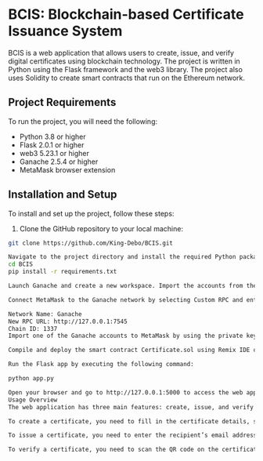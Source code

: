 # BCIS: Blockchain-based Certificate Issuance System

BCIS is a web application that allows users to create, issue, and verify digital certificates using blockchain technology. The project is written in Python using the Flask framework and the web3 library. The project also uses Solidity to create smart contracts that run on the Ethereum network.

## Project Requirements

To run the project, you will need the following:

- Python 3.8 or higher
- Flask 2.0.1 or higher
- web3 5.23.1 or higher
- Ganache 2.5.4 or higher
- MetaMask browser extension

## Installation and Setup

To install and set up the project, follow these steps:

1. Clone the GitHub repository to your local machine:

```bash
git clone https://github.com/King-Debo/BCIS.git

Navigate to the project directory and install the required Python packages:
cd BCIS
pip install -r requirements.txt

Launch Ganache and create a new workspace. Import the accounts from the accounts.json file in the project directory.

Connect MetaMask to the Ganache network by selecting Custom RPC and entering the following details:

Network Name: Ganache
New RPC URL: http://127.0.0.1:7545
Chain ID: 1337
Import one of the Ganache accounts to MetaMask by using the private key.

Compile and deploy the smart contract Certificate.sol using Remix IDE or Truffle. Copy the contract address and paste it in the app.py file.

Run the Flask app by executing the following command:

python app.py

Open your browser and go to http://127.0.0.1:5000 to access the web application.
Usage Overview
The web application has three main features: create, issue, and verify certificates.

To create a certificate, you need to fill in the certificate details, such as the name, course, date, and issuer. You also need to upload a signature image and a logo image. The app will generate a QR code that contains the certificate hash and the contract address. You can download the certificate as a PDF file.

To issue a certificate, you need to enter the recipient’s email address and the certificate hash. The app will send an email to the recipient with a link to view and download the certificate. You also need to confirm the transaction on MetaMask to store the certificate hash on the blockchain.

To verify a certificate, you need to scan the QR code on the certificate or enter the certificate hash and the contract address manually. The app will check if the certificate hash matches the one stored on the blockchain and display the verification result.
